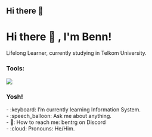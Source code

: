 ## Hi there 👋

# <summary><strong>Hi there :wave: , I'm Benn!</strong></summary>
Lifelong Learner, currently studying in Telkom University.
</p>

### <summary><strong>Tools:</strong></summary>
<p>
    <img src="https://img.shields.io/badge/Text%20Editor-Visual%20Studio%20Code-blue?&logo=visual%20studio%20code&logoColor=blue" />
</p>

### <summary><strong>Yosh!</strong></summary>
<p>
    - :keyboard: I’m currently learning Information System. </br>
    - :speech_balloon: Ask me about anything.</br>
    - 📧: How to reach me: bentrg on Discord</br>
    - :cloud: Pronouns: He/Him. </br>

